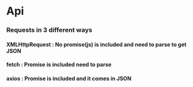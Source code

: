 # Api

### Requests in 3 different ways

#### XMLHttpRequest : No promise(js) is included and need to parse to get JSON

#### fetch : Promise is included need to parse

#### axios : Promise is included and it comes in JSON
